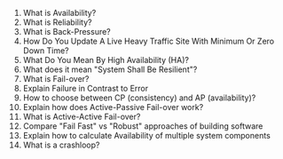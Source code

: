 1. What is Availability?
2. What is Reliability?
3. What is Back-Pressure?
4. How Do You Update A Live Heavy Traffic Site With Minimum Or Zero Down Time?
5. What Do You Mean By High Availability (HA)?
6. What does it mean "System Shall Be Resilient"?
7. What is Fail-over?
8. Explain Failure in Contrast to Error
9. How to choose between CP (consistency) and AP (availability)?
10. Explain how does Active-Passive Fail-over work?
11. What is Active-Active Fail-over?
12. Compare "Fail Fast" vs "Robust" approaches of building software
13. Explain how to calculate Availability of multiple system components
14. What is a crashloop?
